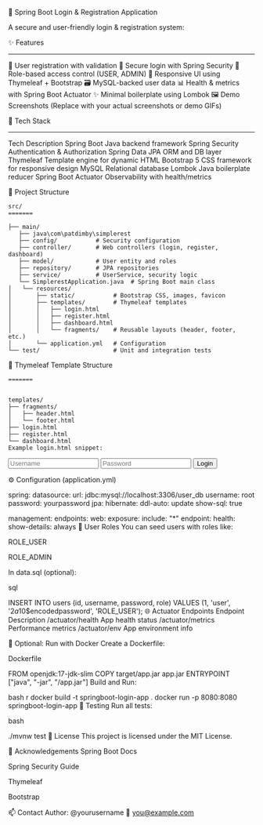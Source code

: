 🔐 Spring Boot Login & Registration Application





A secure and user-friendly login & registration system:

✨ Features
***********

📝 User registration with validation
🔐 Secure login with Spring Security
👤 Role-based access control (USER, ADMIN)
🎨 Responsive UI using Thymeleaf + Bootstrap
🗃️ MySQL-backed user data
📊 Health & metrics with Spring Boot Actuator
✨ Minimal boilerplate using Lombok
🖼️ Demo Screenshots
(Replace with your actual screenshots or demo GIFs)

🧱 Tech Stack

*************
Tech	Description
Spring Boot	Java backend framework
Spring Security	Authentication & Authorization
Spring Data JPA	ORM and DB layer
Thymeleaf	Template engine for dynamic HTML
Bootstrap 5	CSS framework for responsive design
MySQL	Relational database
Lombok	Java boilerplate reducer
Spring Boot Actuator	Observability with health/metrics

📁 Project Structure

```
src/
=======

├── main/
   ├── java\com\patdimby\simplerest
   ├── config/           # Security configuration
   ├── controller/       # Web controllers (login, register, dashboard)
   ├── model/            # User entity and roles
   ├── repository/       # JPA repositories
   ├── service/          # UserService, security logic
   └── SimplerestApplication.java  # Spring Boot main class
│   └── resources/
│       ├── static/           # Bootstrap CSS, images, favicon
│       ├── templates/        # Thymeleaf templates
│       │   ├── login.html
│       │   ├── register.html
│       │   ├── dashboard.html
│       │   └── fragments/    # Reusable layouts (header, footer, etc.)
│       └── application.yml   # Configuration
└── test/                     # Unit and integration tests
```
🧩 Thymeleaf Template Structure

```
=======


templates/
├── fragments/
│   ├── header.html
│   └── footer.html
├── login.html
├── register.html
└── dashboard.html
Example login.html snippet:
```

<form th:action="@{/login}" method="post">
  <input type="text" name="username" class="form-control" placeholder="Username" required />
  <input type="password" name="password" class="form-control" placeholder="Password" required />
  <button type="submit" class="btn btn-primary">Login</button>
</form>
⚙️ Configuration (application.yml)

spring:
  datasource:
    url: jdbc:mysql://localhost:3306/user_db
    username: root
    password: yourpassword
  jpa:
    hibernate:
      ddl-auto: update
    show-sql: true

management:
  endpoints:
    web:
      exposure:
        include: "*"
  endpoint:
    health:
      show-details: always
🧪 User Roles
You can seed users with roles like:

ROLE_USER

ROLE_ADMIN

In data.sql (optional):

sql

INSERT INTO users (id, username, password, role) VALUES
(1, 'user', '$2a$10$encodedpassword', 'ROLE_USER');
🌐 Actuator Endpoints
Endpoint	Description
/actuator/health	App health status
/actuator/metrics	Performance metrics
/actuator/env	App environment info

🐳 Optional: Run with Docker
Create a Dockerfile:

Dockerfile

FROM openjdk:17-jdk-slim
COPY target/app.jar app.jar
ENTRYPOINT ["java", "-jar", "/app.jar"]
Build and Run:

bash
r
docker build -t springboot-login-app .
docker run -p 8080:8080 springboot-login-app
🧪 Testing
Run all tests:

bash

./mvnw test
📜 License
This project is licensed under the MIT License.

🙌 Acknowledgements
Spring Boot Docs

Spring Security Guide

Thymeleaf

Bootstrap

📫 Contact
Author: @yourusername
📧 you@example.com

